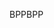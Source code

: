 <span data-ttu-id="00a45-101">BPP</span><span class="sxs-lookup"><span data-stu-id="00a45-101">BPP</span></span>
